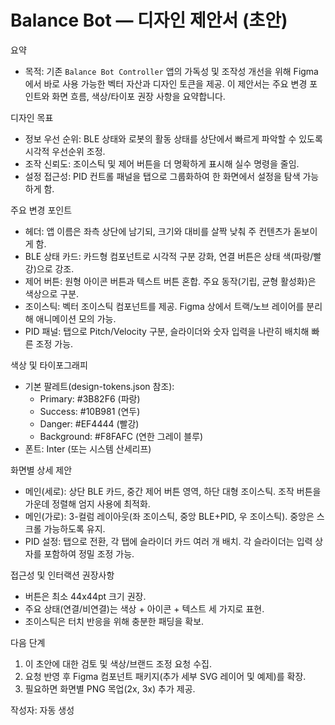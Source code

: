 # Balance Bot — 디자인 제안서 (초안)

요약
- 목적: 기존 `Balance Bot Controller` 앱의 가독성 및 조작성 개선을 위해 Figma에서 바로 사용 가능한 벡터 자산과 디자인 토큰을 제공. 이 제안서는 주요 변경 포인트와 화면 흐름, 색상/타이포 권장 사항을 요약합니다.

디자인 목표
- 정보 우선 순위: BLE 상태와 로봇의 활동 상태를 상단에서 빠르게 파악할 수 있도록 시각적 우선순위 조정.
- 조작 신뢰도: 조이스틱 및 제어 버튼을 더 명확하게 표시해 실수 명령을 줄임.
- 설정 접근성: PID 컨트롤 패널을 탭으로 그룹화하여 한 화면에서 설정을 탐색 가능하게 함.

주요 변경 포인트
- 헤더: 앱 이름은 좌측 상단에 남기되, 크기와 대비를 살짝 낮춰 주 컨텐츠가 돋보이게 함.
- BLE 상태 카드: 카드형 컴포넌트로 시각적 구분 강화, 연결 버튼은 상태 색(파랑/빨강)으로 강조.
- 제어 버튼: 원형 아이콘 버튼과 텍스트 버튼 혼합. 주요 동작(기립, 균형 활성화)은 색상으로 구분.
- 조이스틱: 벡터 조이스틱 컴포넌트를 제공. Figma 상에서 트랙/노브 레이어를 분리해 애니메이션 모의 가능.
- PID 패널: 탭으로 Pitch/Velocity 구분, 슬라이더와 숫자 입력을 나란히 배치해 빠른 조정 가능.

색상 및 타이포그래피
- 기본 팔레트(design-tokens.json 참조):
  - Primary: #3B82F6 (파랑)
  - Success: #10B981 (연두)
  - Danger: #EF4444 (빨강)
  - Background: #F8FAFC (연한 그레이 블루)
- 폰트: Inter (또는 시스템 산세리프)

화면별 상세 제안
- 메인(세로): 상단 BLE 카드, 중간 제어 버튼 영역, 하단 대형 조이스틱. 조작 버튼을 가운데 정렬해 엄지 사용에 최적화.
- 메인(가로): 3-컬럼 레이아웃(좌 조이스틱, 중앙 BLE+PID, 우 조이스틱). 중앙은 스크롤 가능하도록 유지.
- PID 설정: 탭으로 전환, 각 탭에 슬라이더 카드 여러 개 배치. 각 슬라이더는 입력 상자를 포함하여 정밀 조정 가능.

접근성 및 인터랙션 권장사항
- 버튼은 최소 44x44pt 크기 권장.
- 주요 상태(연결/비연결)는 색상 + 아이콘 + 텍스트 세 가지로 표현.
- 조이스틱은 터치 반응을 위해 충분한 패딩을 확보.

다음 단계
1. 이 초안에 대한 검토 및 색상/브랜드 조정 요청 수집.
2. 요청 반영 후 Figma 컴포넌트 패키지(추가 세부 SVG 레이어 및 예제)를 확장.
3. 필요하면 화면별 PNG 목업(2x, 3x) 추가 제공.

작성자: 자동 생성
